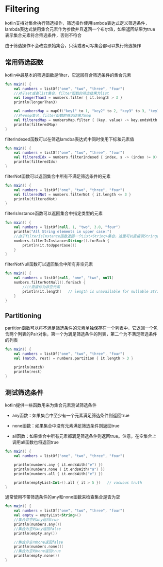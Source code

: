 # Filtering
kotlin支持对集合执行筛选操作，筛选操作使用lambda表达式定义筛选条件，lambda表达式使用集合元素作为参数并且返回一个布尔值，如果返回结果为true表示集合元素符合筛选条件，否则不符合

由于筛选操作不会改变原始集合，只读或者可写集合都可以执行筛选操作

## 常用筛选函数
kotlin中最基本的筛选函数是filter，它返回符合筛选条件的集合元素

```kotlin
fun main() {
    val numbers = listOf("one", "two", "three", "four")  
    //对于set或者list集合，filter函数的筛选结果为list
    val longerThan3 = numbers.filter { it.length > 3 }
    println(longerThan3)

    val numbersMap = mapOf("key1" to 1, "key2" to 2, "key3" to 3, "key11" to 11)
    //对于map集合，filter函数的筛选结果为map
    val filteredMap = numbersMap.filter { (key, value) -> key.endsWith("1") && value > 10}
    println(filteredMap)
}
```

filterIndexed函数可以在筛选lamdba表达式中同时使用下标和元素值

```kotlin
fun main() {
    val numbers = listOf("one", "two", "three", "four")
    val filteredIdx = numbers.filterIndexed { index, s -> (index != 0) && (s.length < 5)  }
    println(filteredIdx)
}
```

filterNot函数可以返回集合中所有不满足筛选条件的元素

```kotlin
fun main() {
    val numbers = listOf("one", "two", "three", "four")
    val filteredNot = numbers.filterNot { it.length <= 3 }
    println(filteredNot)
}
```

filterIsInstance函数可以返回集合中指定类型的元素

```kotlin
fun main() {
    val numbers = listOf(null, 1, "two", 3.0, "four")
    println("All String elements in upper case:")
    //由于filterIsInstance函数返回一个List<String>集合，这里可以直接调String的toUpperCase方法
    numbers.filterIsInstance<String>().forEach {
        println(it.toUpperCase())
    }
}
```

filterNotNull函数可以返回集合中所有非空元素

```kotlin
fun main() {
    val numbers = listOf(null, "one", "two", null)
    numbers.filterNotNull().forEach {
        //it直接作为非空元素
        println(it.length)   // length is unavailable for nullable Strings
    }
}
```

## Partitioning
partition函数可以将不满足筛选条件的元素单独保存在一个列表中，它返回一个包含两个列表的Pair对象，第一个为满足筛选条件的列表，第二个为不满足筛选条件的列表

```kotlin
fun main() {
    val numbers = listOf("one", "two", "three", "four")
    val (match, rest) = numbers.partition { it.length > 3 }

    println(match)
    println(rest)
}
```

## 测试筛选条件
kotlin提供一些函数用来为集合元素测试筛选条件

* any函数：如果集合中至少有一个元素满足筛选条件则返回true

* none函数：如果集合中没有元素满足筛选条件则返回true

* all函数：如果集合中所有元素都满足筛选条件则返回true。注意，在空集合上调用all函数也将返回true

```kotlin
fun main() {
    val numbers = listOf("one", "two", "three", "four")

    println(numbers.any { it.endsWith("e") })
    println(numbers.none { it.endsWith("a") })
    println(numbers.all { it.endsWith("e") })

    println(emptyList<Int>().all { it > 5 })   // vacuous truth
}
```

通常使用不带筛选条件的any和none函数来检查集合是否为空

```kotlin
fun main() {
    val numbers = listOf("one", "two", "three", "four")
    val empty = emptyList<String>()
    //集合非空时any返回true
    println(numbers.any())
    //集合为空时any返回false
    println(empty.any())

    //集合非空时none返回false
    println(numbers.none())
    //集合为空时none返回true
    println(empty.none())
}
```

